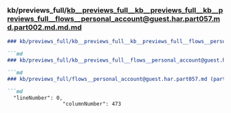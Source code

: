 ### kb/previews_full/kb__previews_full__kb__previews_full__kb__previews_full__flows__personal_account@guest.har.part057.md.part002.md.md.md

```md
### kb/previews_full/kb__previews_full__kb__previews_full__flows__personal_account@guest.har.part057.md.part002.md.md

```md
### kb/previews_full/kb__previews_full__flows__personal_account@guest.har.part057.md.part002.md

```md
### kb/previews_full/flows__personal_account@guest.har.part057.md (part 002)

```md
  "lineNumber": 0,
                  "columnNumber": 473
```

```

```

```

```
